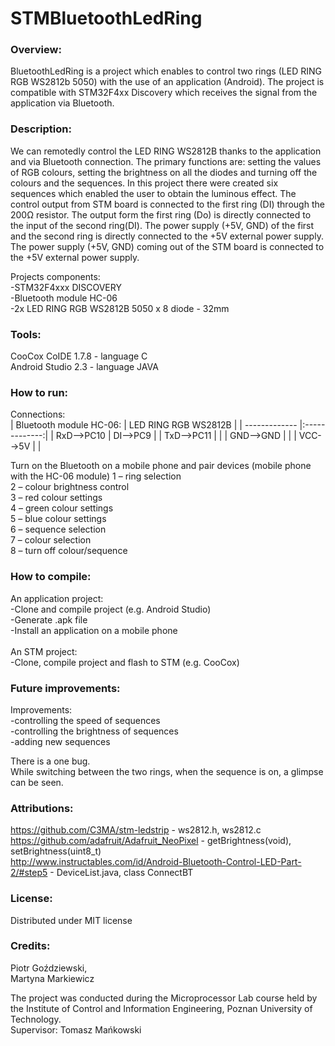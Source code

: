 ﻿# STMBluetoothLedRing

### Overview:
BluetoothLedRing is a project which enables to control two rings (LED RING RGB WS2812b 5050) with the use of an application (Android). The project is compatible with STM32F4xx Discovery which receives the signal from the application via Bluetooth. 

### Description:
We can remotedly control the LED RING WS2812B thanks to the application and via Bluetooth connection. The primary functions are: setting the values of RGB colours, setting the  brightness on all the diodes and turning off the colours and the sequences. In this project there were created six sequences which enabled the user to obtain the luminous effect.
The control output from STM board is connected to the first ring (DI) through the 200Ω resistor.
The output form the first ring (Do) is directly connected to the input of the second ring(DI).
The power supply (+5V, GND) of the first and the second ring is directly connected to the +5V external power supply.
The power supply (+5V, GND) coming out of the STM board is connected to the +5V external power supply.

Projects components:<br />
-STM32F4xxx DISCOVERY <br />
-Bluetooth module HC-06 <br />
-2x LED RING RGB WS2812B 5050 x 8 diode - 32mm <br />

### Tools: 
CooCox CoIDE 1.7.8 - language C  
Android Studio 2.3 - language JAVA

### How to run:
Connections:<br />
| Bluetooth module HC-06:        | LED RING RGB WS2812B           |
| ------------- |:-------------:| 
| RxD-->PC10      | DI-->PC9 |
| TxD-->PC11      |      |
| GND-->GND |      |
| VCC-->5V |     |
	
Turn on the Bluetooth on a mobile phone and pair devices (mobile phone with the HC-06 module)
  1 – ring selection<br />
  2 – colour brightness control<br />
  3 – red colour settings<br />
  4 – green colour settings<br />
  5 – blue colour settings<br />
  6 – sequence selection<br />
  7 – colour selection<br />
  8 – turn off  colour/sequence

### How to compile:
An application project:<br />
    -Clone and compile project (e.g. Android Studio)<br />
    -Generate .apk file<br />
    -Install an application on a mobile phone<br /><br />
An STM project:<br />
    -Clone, compile project and flash to STM (e.g. CooCox)
 	
### Future improvements:
Improvements:<br />
    -controlling the speed  of sequences<br />
    -controlling the brightness  of sequences<br />
    -adding new sequences<br />
    
There is a one bug.<br />
While switching between the two rings, when the sequence is on, a glimpse can be seen.


### Attributions:
https://github.com/C3MA/stm-ledstrip - ws2812.h, ws2812.c<br />
https://github.com/adafruit/Adafruit_NeoPixel - getBrightness(void), setBrightness(uint8_t)<br />
http://www.instructables.com/id/Android-Bluetooth-Control-LED-Part-2/#step5 - DeviceList.java, class ConnectBT

### License:
Distributed under MIT license

### Credits:
Piotr Goździewski,<br />
Martyna Markiewicz

The project was conducted during the Microprocessor Lab course held by the Institute of Control and Information Engineering, Poznan University of Technology.<br />
Supervisor: Tomasz Mańkowski

